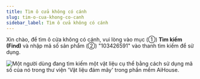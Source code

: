 ```yaml
---
title: Tìm ô cửa không có cánh
slug: tim-o-cua-khong-co-canh
sidebar_label: Tìm ô cửa không có cánh
---
```


Xin chào, để tìm ô cửa không có cánh, vui lòng vào mục (①) **Tìm kiếm (Find)** và nhập mã số sản phẩm (②) "103426591" vào thanh tìm kiếm để sử dụng.

![Một người dùng đang tìm kiếm một vật liệu cụ thể bằng cách sử dụng mã số của nó trong thư viện 'Vật liệu đám mây' trong phần mềm AiHouse.](https://storage.googleapis.com/jegavn_kb/images/ff3127df-6840-4641-b930-c30866c45c21.png)